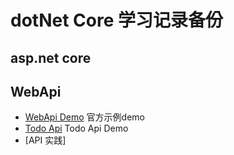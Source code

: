# dotNet Core 学习记录备份

## asp.net core 

## WebApi
 - [WebApi Demo](/Web%20Api%20Demo)  官方示例demo
 - [Todo Api](/TodoWebApi)  Todo Api Demo
 - [API 实践]